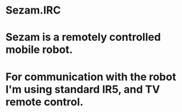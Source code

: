 # Sezam.IRC
# Sezam is a  remotely controlled mobile robot.
# For communication with the robot I'm using standard IR5, and TV remote control.
 
